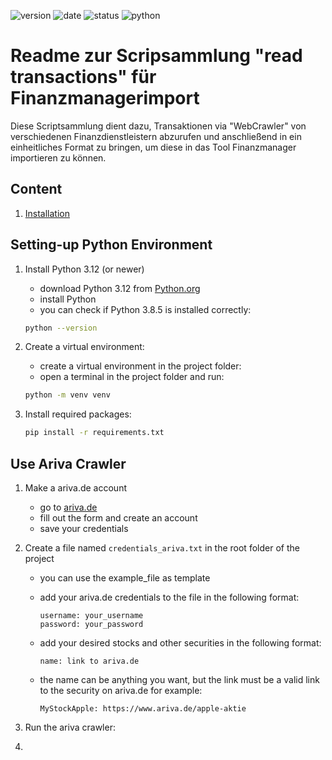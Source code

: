 ![version](https://img.shields.io/badge/version-1.0-blue.svg)
![date](https://img.shields.io/badge/date-2024--11--13-green.svg)
![status](https://img.shields.io/badge/status-development-yellow.svg)
![python](https://img.shields.io/badge/python-3.12-blue.svg)



# Readme zur Scripsammlung "read transactions" für Finanzmanagerimport

Diese Scriptsammlung dient dazu, Transaktionen via "WebCrawler" 
von verschiedenen Finanzdienstleistern abzurufen und 
anschließend in ein einheitliches Format zu bringen, 
um diese in das Tool Finanzmanager importieren zu können. 

## Content
1. [Installation](#setting-up-python-environment)


## Setting-up Python Environment
1. Install Python 3.12 (or newer) 
   - download Python 3.12 from [Python.org](https://www.python.org/downloads/)
   - install Python
   - you can check if Python 3.8.5 is installed correctly:
    ```bash
    python --version
    ```
   
2. Create a virtual environment:
   - create a virtual environment in the project folder:
   - open a terminal in the project folder and run:
    ```bash
    python -m venv venv
    ```

3. Install required packages:
    ```bash
    pip install -r requirements.txt
    ```

## Use Ariva Crawler
1. Make a ariva.de account
    - go to [ariva.de](https://www.ariva.de/registrierung/)
    - fill out the form and create an account
   - save your credentials
2. Create a file named `credentials_ariva.txt` in the root folder of the project
   - you can use the example_file as template
   - add your ariva.de credentials to the file in the following format:
     ```
     username: your_username
     password: your_password
     ```
   - add your desired stocks and other securities in the following format:
   
      ```
      name: link to ariva.de
      ``` 
   
   - the name can be anything you want, but the link must be a valid link to the security on ariva.de
   for example:
     ```
     MyStockApple: https://www.ariva.de/apple-aktie
     ```
   
3. Run the ariva crawler:
4. 